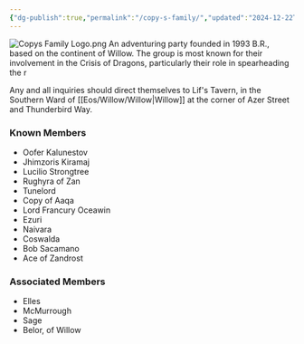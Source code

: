 ```yaml
---
{"dg-publish":true,"permalink":"/copy-s-family/","updated":"2024-12-22T21:50:52.318-06:00"}
---
```


![Copys Family Logo.png](/img/user/Images/Copys%20Family%20Logo.png)
An adventuring party founded in 1993 B.R., based on the continent of Willow. The group is most known for their involvement in the Crisis of Dragons, particularly their role in spearheading the r

Any and all inquiries should direct themselves to Lif's Tavern, in the Southern Ward of [[Eos/Willow/Willow\|Willow]] at the corner of Azer Street and Thunderbird Way. 

### Known Members

- Oofer Kalunestov
- Jhimzoris Kiramaj
- Lucilio Strongtree
- Rughyra of Zan
- Tunelord
- Copy of Aaqa
- Lord Francury Oceawin
- Ezuri
- Naivara
- Coswalda
- Bob Sacamano
- Ace of Zandrost

### Associated Members
- Elles
- McMurrough
- Sage
- Belor, of Willow